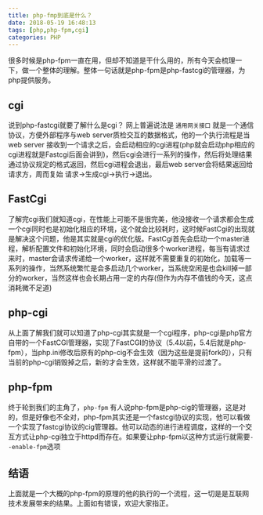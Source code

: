 ```yaml
---
title: php-fmp到底是什么？
date: 2018-05-19 16:48:13
tags: [php,php-fpm,cgi]
categories: PHP
---
```

很多时候是php-fpm一直在用，但却不知道是干什么用的，所有今天会梳理一下，做一个整体的理解。整体一句话就是php-fpm是php-fastcgi的管理器，为php提供服务。
<!--more-->

## cgi

说到php-fastcgi就要了解什么是cgi？
网上普遍说法是 `通用网关接口` 就是一个通信协议，方便外部程序与web server质检交互的数据格式，他的一个执行流程是当web server 接收到一个请求之后，会启动相应的cgi进程(php就会启动php相应的cgi进程就是Fastcgi后面会讲到)，然后cgi会进行一系列的操作，然后将处理结果通过协议规定的格式返回，然后cgi进程会退出，最后web server会将结果返回给请求方，周而复始 请求->生成cgi->执行->退出。

## FastCgi
了解完cgi我们就知道cgi，在性能上可能不是很完美，他没接收一个请求都会生成一个cgi同时也是初始化相应的环境，这个就会比较耗时，这时候FastCgi的出现就是解决这个问题，他是其实就是cgi的优化版。FastCgi首先会启动一个master进程，解析配置文件和初始化环境，同时会启动很多个worker进程，每当有请求过来时，master会请求传递给一个worker，这样就不需要重复的初始化，加载等一系列的操作，当然系统繁忙是会多启动几个worker，当系统空闲是也会kill掉一部分的worker，当然这样也会长期占用一定的内存(但作为内存不值钱的今天，这点消耗微不足道)

## php-cgi
从上面了解我们就可以知道了php-cgi其实就是一个cgi程序，php-cgi是php官方自带的一个FastCGI管理器，实现了FastCGI的协议（5.4以前，5.4后就是php-fpm），当php.ini修改后原有的php-cig不会生效（因为这些是提前fork的），只有当前的php-cgi销毁掉之后，新的才会生效，这样就不能平滑的过渡了。

## php-fpm
终于轮到我们的主角了，`php-fpm` 有人说php-fpm是php-cig的管理器，这是对的，但是好像也不全对，php-fpm其实还是一个fastcgi协议的实现，他可以看做一个实现了fastcgi协议的cig管理器。他可以动态的进行进程调度，这样的一个交互方式让php-cgi独立于httpd而存在。如果要让php-fpm以这种方式运行就需要`--enable-fpm`选项

## 结语
上面就是一个大概的php-fpm的原理的他的执行的一个流程，这一切是是互联网技术发展带来的结果。上面如有错误，欢迎大家指正。
